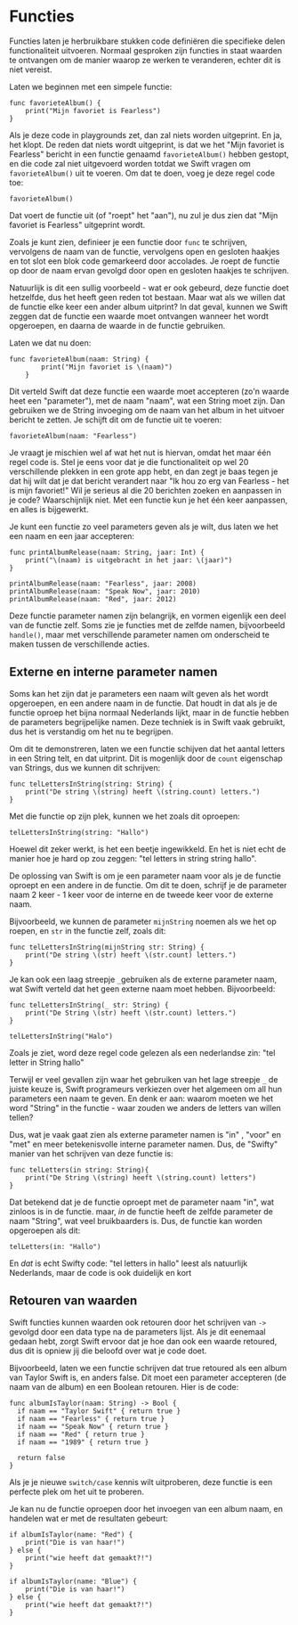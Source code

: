 # Functies

Functies laten je herbruikbare stukken code definiëren die specifieke delen functionaliteit uitvoeren. Normaal gesproken zijn functies in staat waarden te ontvangen om de manier waarop ze werken te veranderen, echter dit is niet vereist.

Laten we beginnen met een simpele functie:

    func favorieteAlbum() {
        print("Mijn favoriet is Fearless")
    }


Als je deze code in playgrounds zet, dan zal niets worden uitgeprint. En ja, het klopt. De reden dat niets wordt uitgeprint, is dat we het "Mijn favoriet is Fearless" bericht in een functie genaamd `favorieteAlbum()` hebben gestopt, en die code zal niet uitgevoerd worden totdat we Swift vragen om `favorieteAlbum()` uit te voeren. Om dat te doen, voeg je deze regel code toe:

    favorieteAlbum()

Dat voert de functie uit (of "roept" het "aan"), nu zul je dus zien dat "Mijn favoriet is Fearless" uitgeprint wordt.

Zoals je kunt zien, definieer je een functie door `func` te schrijven, vervolgens de naam van de functie, vervolgens open en gesloten haakjes en tot slot een blok code gemarkeerd door accolades. Je roept de functie op door de naam ervan gevolgd door open en gesloten haakjes te schrijven.  

Natuurlijk is dit een sullig voorbeeld - wat er ook gebeurd, deze functie doet hetzelfde, dus het heeft geen reden tot bestaan. Maar wat als we willen dat de functie elke keer een ander album uitprint? In dat geval, kunnen we Swift zeggen dat de functie een waarde moet ontvangen wanneer het wordt opgeroepen, en daarna de waarde in de functie gebruiken.

Laten we dat nu doen:

    func favorieteAlbum(naam: String) {
            print("Mijn favoriet is \(naam)")
        }

Dit verteld Swift dat deze functie een waarde moet accepteren (zo'n waarde heet een "parameter"), met de naam "naam", wat een String moet zijn. Dan gebruiken we de String invoeging om de naam van het album in het uitvoer bericht te zetten. Je schijft dit om de functie uit te voeren:

    favorieteAlbum(naam: "Fearless")

Je vraagt je mischien wel af wat het nut is hiervan, omdat het maar één regel code is. Stel je eens voor dat je die functionaliteit op wel 20 verschillende plekken in een grote app hebt, en dan zegt je baas tegen je dat hij wilt dat je dat bericht verandert naar "Ik hou zo erg van Fearless - het is mijn favoriet!" Wil je serieus al die 20 berichten zoeken en aanpassen in je code? Waarschijnlijk niet. Met een functie kun je het één keer aanpassen, en alles is bijgewerkt.

Je kunt een functie zo veel parameters geven als je wilt, dus laten we het een naam en een jaar accepteren:

    func printAlbumRelease(naam: String, jaar: Int) {
        print("\(naam) is uitgebracht in het jaar: \(jaar)")
    }

    printAlbumRelease(naam: "Fearless", jaar: 2008)
    printAlbumRelease(naam: "Speak Now", jaar: 2010)
    printAlbumRelease(naam: "Red", jaar: 2012)

Deze functie parameter namen zijn belangrijk, en vormen eigenlijk een deel van de functie zelf. Soms zie je functies met de zelfde namen, bijvoorbeeld `handle()`, maar met verschillende parameter namen om onderscheid te maken tussen de verschillende acties.

## Externe en interne parameter namen

Soms kan het zijn dat je parameters een naam wilt geven als het wordt opgeroepen, en een andere naam in de functie. Dat houdt in dat als je de functie oproep het bijna normaal Nederlands lijkt, maar in de functie hebben de parameters begrijpelijke namen. Deze techniek is in Swift vaak gebruikt, dus het is verstandig om het nu te begrijpen.

Om dit te demonstreren, laten we een functie schijven dat het aantal letters in een String telt, en dat uitprint. Dit is mogenlijk door de `count` eigenschap van Strings, dus we kunnen dit schrijven:

    func telLettersInString(string: String) {
        print("De string \(string) heeft \(string.count) letters.")
    }

Met die functie op zijn plek, kunnen we het zoals dit oproepen:

    telLettersInString(string: "Hallo")

Hoewel dit zeker werkt, is het een beetje ingewikkeld. En het is niet echt de manier hoe je hard op zou zeggen: "tel letters in string string hallo".

De oplossing van Swift is om je een parameter naam voor als je de functie oproept en een andere in de functie. Om dit te doen, schrijf je de parameter naam 2 keer - 1 keer voor de interne en de tweede keer voor de externe naam.

Bijvoorbeeld, we kunnen de parameter `mijnString` noemen als we het op roepen, en `str` in the functie zelf, zoals dit:

    func telLettersInString(mijnString str: String) {
        print("De string \(str) heeft \(str.count) letters.")
    }

Je kan ook een laag streepje `_`gebruiken als de externe parameter naam, wat Swift verteld dat het geen externe naam moet hebben. Bijvoorbeeld:

    func telLettersInString(_ str: String) {
        print("De String \(str) heeft \(str.count) letters.")
    }

    telLettersInString("Halo")

Zoals je ziet, word deze regel code gelezen als een nederlandse zin: "tel letter in String hallo"

Terwijl er veel gevallen zijn waar het gebruiken van het lage streepje `_` de juiste keuze is, Swift programeurs verkiezen over het algemeen om all hun parameters een naam te geven. En denk er aan: waarom moeten we het word "String" in the functie - waar zouden we anders de letters van willen tellen?

Dus, wat je vaak gaat zien als externe parameter namen is "in"
, "voor" en "met" en meer betekenisvolle interne parameter namen. Dus, de "Swifty" manier van het schrijven van deze functie is:

    func telLetters(in string: String){
        print("De String \(string) heeft \(string.count) letters")
    }

Dat betekend dat je de functie oproept met de parameter naam "in", wat zinloos is in de functie. maar, *in* de functie heeft de zelfde parameter de naam "String", wat veel bruikbaarders is. Dus, de functie kan worden opgeroepen als dit:

    telLetters(in: "Hallo")    

En *dat* is echt Swifty code: "tel letters in hallo" leest als natuurlijk Nederlands, maar de code is ook duidelijk en kort


## Retouren van waarden
Swift functies kunnen waarden ook retouren door het schrijven van `->` gevolgd door een data type na de parameters lijst. Als je dit eenemaal gedaan hebt, zorgt Swift ervoor dat je hoe dan ook een waarde retoured, dus dit is opniew jij die beloofd over wat je code doet.

Bijvoorbeeld, laten we een functie schrijven dat true retoured als een album  van Taylor Swift is, en anders false. Dit moet een parameter accepteren (de naam van de album) en een Boolean retouren.
Hier is de code:

    func albumIsTaylor(naam: String) -> Bool {
      if naam == "Taylor Swift" { return true }
      if naam == "Fearless" { return true }
      if naam == "Speak Now" { return true }
      if naam == "Red" { return true }
      if naam == "1989" { return true }

      return false
    }

Als je je nieuwe `switch/case` kennis wilt uitproberen, deze functie is een perfecte plek om het uit te proberen.

Je kan nu de functie oproepen door het invoegen van een album naam, en handelen wat er met de resultaten gebeurt:

    if albumIsTaylor(name: "Red") {
        print("Die is van haar!")
    } else {
        print("wie heeft dat gemaakt?!")
    }

    if albumIsTaylor(name: "Blue") {
        print("Die is van haar!")
    } else {
        print("wie heeft dat gemaakt?!")
    }
